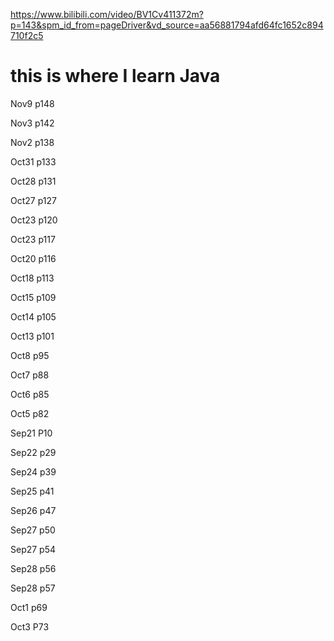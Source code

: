 https://www.bilibili.com/video/BV1Cv411372m?p=143&spm_id_from=pageDriver&vd_source=aa56881794afd64fc1652c894710f2c5 
# this is where I learn Java

Nov9 p148

Nov3 p142

Nov2 p138

Oct31 p133

Oct28 p131

Oct27 p127

Oct23 p120

Oct23 p117

Oct20 p116

Oct18  p113

Oct15 p109

Oct14 p105

Oct13 p101

Oct8 p95

Oct7 p88

Oct6 p85

Oct5 p82

Sep21 P10 

Sep22 p29

Sep24 p39

Sep25 p41

Sep26 p47

Sep27 p50

Sep27 p54

Sep28 p56

Sep28 p57

Oct1 p69

Oct3 P73
